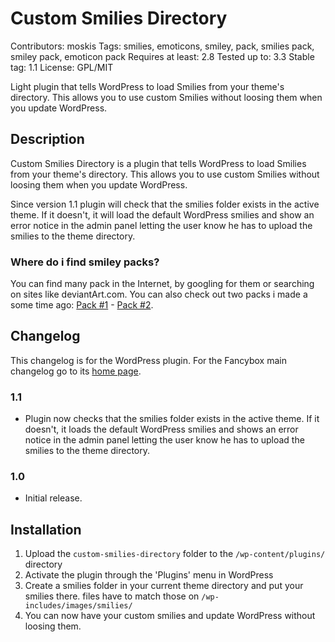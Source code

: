 Custom Smilies Directory
========================

Contributors: moskis
Tags: smilies, emoticons, smiley, pack, smilies pack, smiley pack, emoticon pack
Requires at least: 2.8
Tested up to: 3.3
Stable tag: 1.1
License: GPL/MIT

Light plugin that tells WordPress to load Smilies from your theme's directory. This allows you to use custom Smilies without loosing them when you update WordPress.


Description
-----------

Custom Smilies Directory is a plugin that tells WordPress to load Smilies from your theme's directory. This allows you to use custom Smilies without loosing them when you update WordPress.

Since version 1.1 plugin will check that the smilies folder exists in the active theme. If it doesn't, it will load the default WordPress smilies and show an error notice in the admin panel letting the user know he has to upload the smilies to the theme directory.


### Where do i find smiley packs?

You can find many pack in the Internet, by googling for them or searching on sites like deviantArt.com. You can also check out two packs i made a some time ago: [Pack #1](http://josepardilla.com/freebies/moskis-smilies-pack-1/) - [Pack #2](http://josepardilla.com/freebies/moskis-smilies-pack-2/).


Changelog
---------

This changelog is for the WordPress plugin. For the Fancybox main changelog go to its [home page](http://fancybox.net/changelog/).

### 1.1
* Plugin now checks that the smilies folder exists in the active theme. If it doesn't, it loads the default WordPress smilies and shows an error notice in the admin panel letting the user know he has to upload the smilies to the theme directory.

### 1.0
* Initial release.


Installation
------------

1. Upload the `custom-smilies-directory` folder to the `/wp-content/plugins/` directory
2. Activate the plugin through the 'Plugins' menu in WordPress
3. Create a smilies folder in your current theme directory and put your smilies there. files have to match those on `/wp-includes/images/smilies/`
4. You can now have your custom smilies and update WordPress without loosing them.